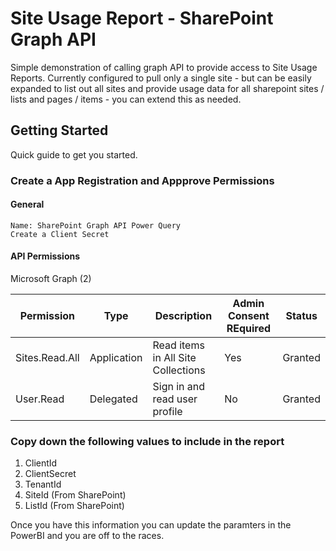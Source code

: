 
# Site Usage Report - SharePoint Graph API

Simple demonstration of calling graph API to provide access to Site Usage Reports. Currently configured to pull only a single site - but can be easily expanded to list out all sites and provide usage data for all sharepoint sites / lists and pages / items - you can extend this as needed.

## Getting Started

Quick guide to get you started.

### Create a App Registration and Appprove Permissions

#### General

    Name: SharePoint Graph API Power Query
    Create a Client Secret

#### API Permissions

Microsoft Graph (2)

| Permission          | Type       | Description                        | Admin Consent REquired | Status |
| -------------       | ---------- | ---------------------------------- | ---------------------- | ------ |
|  Sites.Read.All     |Application | Read items in All Site Collections | Yes | Granted |
|  User.Read          |Delegated   | Sign in and read user profile      | No  | Granted |

### Copy down the following values to include in the report

1. ClientId
2. ClientSecret
3. TenantId
4. SiteId (From SharePoint)
5. ListId (From SharePoint)

Once you have this information you can update the paramters in the PowerBI and you are off to the races.